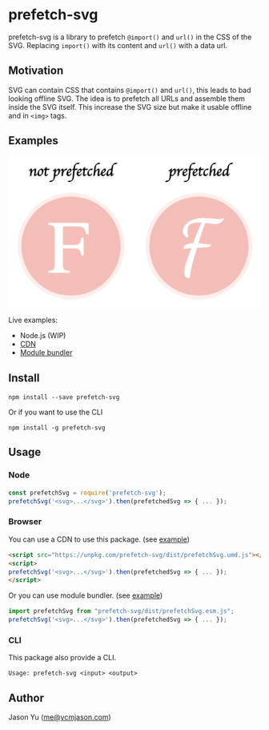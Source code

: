 # prefetch-svg

prefetch-svg is a library to prefetch `@import()` and `url()` in the CSS of the SVG. Replacing `import()` with its content and `url()` with a data url. 

## Motivation

SVG can contain CSS that contains `@import()` and `url()`, this leads to bad looking offline SVG. The idea is to prefetch all URLs and assemble them inside the SVG itself. This increase the SVG size but make it usable offline and in `<img>` tags.

## Examples

![example](examples/example1.png)

Live examples:
- Node.js (WIP)
- [CDN](https://repl.it/@ycmjason/prefetch-svg)
- [Module bundler](https://codesandbox.io/s/qv198lvqpq)

## Install

```
npm install --save prefetch-svg
```

Or if you want to use the CLI

```
npm install -g prefetch-svg
```

## Usage

### Node

```js
const prefetchSvg = require('prefetch-svg');
prefetchSvg('<svg>...</svg>').then(prefetchedSvg => { ... });
```

### Browser

You can use a CDN to use this package. (see [example](https://repl.it/@ycmjason/prefetch-svg))

```html
<script src="https://unpkg.com/prefetch-svg/dist/prefetchSvg.umd.js"></script>
<script>
prefetchSvg('<svg>...</svg>').then(prefetchedSvg => { ... });
</script>
```

Or you can use module bundler. (see [example](https://codesandbox.io/s/qv198lvqpq))

```js
import prefetchSvg from "prefetch-svg/dist/prefetchSvg.esm.js";
prefetchSvg('<svg>...</svg>').then(prefetchedSvg => { ... });
```

### CLI

This package also provide a CLI.

```
Usage: prefetch-svg <input> <output>
```


## Author

Jason Yu (me@ycmjason.com)
